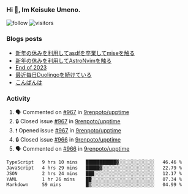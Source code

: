 ### Hi 👋, Im Keisuke Umeno.

<!--
**9renpoto/9renpoto** is a ✨ _special_ ✨ repository because its `README.md` (this file) appears on your GitHub profile.

Here are some ideas to get you started:

- 🔭 I’m currently working on ...
- 🌱 I’m currently learning ...
- 👯 I’m looking to collaborate on ...
- 🤔 I’m looking for help with ...
- 💬 Ask me about ...
- 📫 How to reach me: ...
- 😄 Pronouns: ...
- ⚡ Fun fact: ...
-->

![follow](https://img.shields.io/github/followers/9renpoto?label=Follow&style=social)
![visitors](https://komarev.com/ghpvc/?username=9renpoto&label=Profile%20views&color=0e75b6&style=flat)

### Blogs posts

<!-- BLOG-POST-LIST:START -->
- [新年の休みを利用してasdfを卒業してmiseを触る](https://9renpoto.win/entry/2024/01/07/mise)
- [新年の休みを利用してAstroNvimを触る](https://9renpoto.win/entry/2024/01/03/new-year-holidays)
- [End of 2023](https://9renpoto.win/entry/2023/12/31/end)
- [最近毎日Duolingoを続けている](https://9renpoto.win/entry/2023/12/05/duolingo)
- [こんばんは](https://sizu.me/9renpoto/posts/5a0i98779w97)
<!-- BLOG-POST-LIST:END -->

### Activity

<!--START_SECTION:activity-->
1. 🗣 Commented on [#967](https://github.com/9renpoto/upptime/issues/967#issuecomment-1884212609) in [9renpoto/upptime](https://github.com/9renpoto/upptime)
2. 🔒 Closed issue [#967](https://github.com/9renpoto/upptime/issues/967) in [9renpoto/upptime](https://github.com/9renpoto/upptime)
3. ❗ Opened issue [#967](https://github.com/9renpoto/upptime/issues/967) in [9renpoto/upptime](https://github.com/9renpoto/upptime)
4. 🔒 Closed issue [#966](https://github.com/9renpoto/upptime/issues/966) in [9renpoto/upptime](https://github.com/9renpoto/upptime)
5. 🗣 Commented on [#966](https://github.com/9renpoto/upptime/issues/966#issuecomment-1883934118) in [9renpoto/upptime](https://github.com/9renpoto/upptime)
<!--END_SECTION:activity-->

<!--START_SECTION:waka-->

```txt
TypeScript   9 hrs 10 mins   ███████████▓░░░░░░░░░░░░░   46.46 %
JavaScript   4 hrs 29 mins   █████▓░░░░░░░░░░░░░░░░░░░   22.79 %
JSON         2 hrs 24 mins   ███░░░░░░░░░░░░░░░░░░░░░░   12.17 %
YAML         1 hr 26 mins    ██░░░░░░░░░░░░░░░░░░░░░░░   07.34 %
Markdown     59 mins         █▒░░░░░░░░░░░░░░░░░░░░░░░   04.99 %
```

<!--END_SECTION:waka-->
